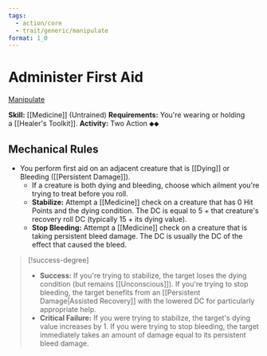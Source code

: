 ```yaml
---
tags:
  - action/core
  - trait/generic/manipulate
format: 1_0
---
```

# Administer First Aid [](#Actions "Two-Action")

[Manipulate](Manipulate.md "General Trait")

**Skill:** [[Medicine]] (Untrained)
**Requirements:** You're wearing or holding a [[Healer's Toolkit]].
**Activity:** Two Action ⬥⬥

## Mechanical Rules

- You perform first aid on an adjacent creature that is [[Dying]] or Bleeding ([[Persistent Damage]]).
	- If a creature is both dying and bleeding, choose which ailment you're trying to treat before you roll.
	- **Stabilize:** Attempt a [[Medicine]] check on a creature that has 0 Hit Points and the dying condition. The DC is equal to 5 + that creature's recovery roll DC (typically 15 + its dying value).
	- **Stop Bleeding:** Attempt a [[Medicine]] check on a creature that is taking persistent bleed damage. The DC is usually the DC of the effect that caused the bleed.

> [!success-degree]
>- **Success:** If you're trying to stabilize, the target loses the dying condition (but remains [[Unconscious]]). If you're trying to stop bleeding, the target benefits from an [[Persistent Damage|Assisted Recovery]] with the lowered DC for particularly appropriate help.  
>- **Critical Failure:** If you were trying to stabilize, the target's dying value increases by 1. If you were trying to stop bleeding, the target immediately takes an amount of damage equal to its persistent bleed damage.